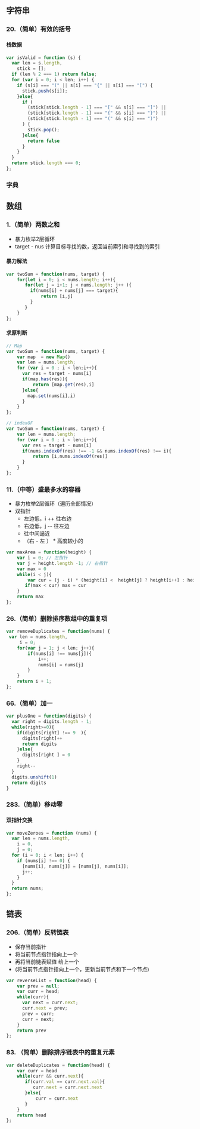 ## 字符串

### 20.（简单）有效的括号

#### 栈数据

```javascript
var isValid = function (s) {
  var len = s.length,
    stick = [];
  if (len % 2 === 1) return false;
  for (var i = 0; i < len; i++) {
    if (s[i] === "(" || s[i] === "{" || s[i] === "[") {
      stick.push(s[i]);
    }else{
      if (
        (stick[stick.length - 1] === "[" && s[i] === "]") ||
        (stick[stick.length - 1] === "{" && s[i] === "}") ||
        (stick[stick.length - 1] === "(" && s[i] === ")")
      ) {
        stick.pop();
      }else{
        return false
      }
    }
  }
  return stick.length === 0;
};
```

### 字典



## 数组

### 1.（简单）两数之和

- 暴力枚举2层循环
- target - nus 计算目标寻找的数，返回当前索引和寻找到的索引

#### 暴力解法

```javascript
var twoSum = function(nums, target) {
    for(let i = 0; i < nums.length; i++){
       for(let j = i+1; j < nums.length; j++ ){
         if(nums[i] + nums[j] === target){
             return [i,j]
         }
       }
    }
};
```

#### 求原判断

```javascript
// Map
var twoSum = function(nums, target) {
    var map  = new Map()
    var len = nums.length;
    for (var i = 0 ; i < len;i++){
      var res = target - nums[i]
      if(map.has(res)){
          return [map.get(res),i]
      }else{
        map.set(nums[i],i)
      }
    }
};

// indexOF
var twoSum = function(nums, target) {
    var len = nums.length;
    for (var i = 0 ; i < len;i++){
      var res = target - nums[i]
      if(nums.indexOf(res) !== -1 && nums.indexOf(res) !== i){
          return [i,nums.indexOf(res)]
      }
    }
};
```

### 11.（中等）盛最多水的容器

- 暴力枚举2层循环（遍历全部情况）
- 双指针
  - 左边低，i ++ 往右边
  - 右边低，j -- 往左边
  - 往中间逼近
  - （右 - 左 ） *  高度较小的

```javascript
var maxArea = function(height) {
    var i = 0; // 左指针
    var j = height.length -1; // 右指针
    var max = 0
    while(i < j){
        var cur = (j - i) * (height[i] <  height[j] ? height[i++] : height[j--] )
       if(max < cur) max = cur
    }
    return max
};
```

### 26.（简单）删除排序数组中的重复项

```javascript
var removeDuplicates = function(nums) {
 var len = nums.length,
     i = 0;
    for(var j = 1; j < len; j++){
        if(nums[i] !== nums[j]){
            i++;
            nums[i] = nums[j]
        }
    }
    return i + 1;
};
```

### 66.（简单）加一

```javascript
var plusOne = function(digits) {
  var right = digits.length - 1;
  while(right>=0){
    if(digits[right] !== 9  ){
      digits[right]++
      return digits
    }else{
      digits[right ] = 0
    }
    right--
  }
  digits.unshift(1)
  return digits
}
```

### 283.（简单）移动零

#### 双指针交换

```javascript
var moveZeroes = function (nums) {
  var len = nums.length,
    i = 0,
    j = 0;
  for (i = 0; i < len; i++) {
    if (nums[i] !== 0) {
      [nums[i], nums[j]] = [nums[j], nums[i]];
      j++;
    }
  }
  return nums;
};
```

## 链表

### 206.（简单）反转链表

- 保存当前指针
- 将当前节点指针指向上一个
- 再将当前链表赋值 给上一个
- (将当前节点指针指向上一个，更新当前节点和下一个节点)

```javascript
var reverseList = function(head) {
    var prev = null;
    var curr = head;
    while(curr){
      var next = curr.next;
      curr.next = prev;
      prev = curr;
      curr = next;
    }
    return prev
};
```

### 83. （简单）删除排序链表中的重复元素

```javascript
var deleteDuplicates = function(head) {
    var curr = head
    while(curr && curr.next){
       if(curr.val == curr.next.val){
          curr.next = curr.next.next
       }else{
           curr = curr.next
       }
    }
    return head
};
```



